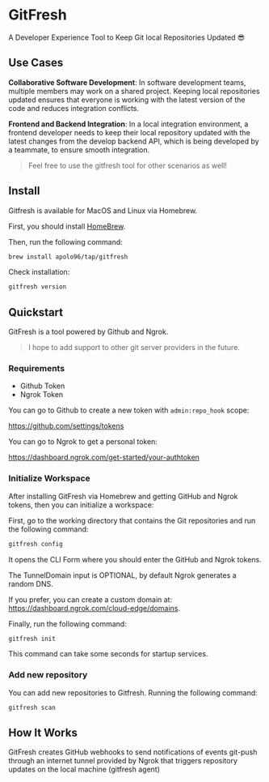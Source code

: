 # GitFresh
A Developer Experience Tool to Keep Git local Repositories Updated 😎

## Use Cases

**Collaborative Software Development**: In software development teams, multiple members may work on a shared project. Keeping local repositories updated ensures that everyone is working with the latest version of the code and reduces integration conflicts.

**Frontend and Backend Integration**: In a local integration environment, a frontend developer needs to keep their local repository updated with the latest changes from the develop backend API, which is being developed by a teammate, to ensure smooth integration.

> Feel free to use the gitfresh tool for other scenarios as well!

## Install

Gitfresh is available for MacOS and Linux via Homebrew.

First, you should install [HomeBrew](https://brew.sh/).

Then, run the following command:

```bash
brew install apolo96/tap/gitfresh
```

Check installation:

```bash
gitfresh version
```

## Quickstart

GitFresh is a tool powered by Github and Ngrok.

> I hope to add support to other git server providers in the future.

### Requirements

- Github Token
- Ngrok Token

You can go to Github to create a new token with `admin:repo_hook` scope: 

https://github.com/settings/tokens

You can go to Ngrok to get a personal token:

https://dashboard.ngrok.com/get-started/your-authtoken

### Initialize Workspace

After installing GitFresh via Homebrew and getting GitHub and Ngrok tokens, then you can initialize a workspace:

First, go to the working directory that contains the Git repositories and run the following command:

```bash
gitfresh config
```

It opens the CLI Form where you should enter the GitHub and Ngrok tokens.

The TunnelDomain input is OPTIONAL, by default Ngrok generates a random DNS.

If you prefer, you can create a custom domain at: 
https://dashboard.ngrok.com/cloud-edge/domains.


Finally, run the following command:

```bash
gitfresh init
```

This command can take some seconds for startup services. 

### Add new repository

You can add new repositories to Gitfresh. Running the following command:

```bash
gitfresh scan
```

## How It Works

GitFresh creates GitHub webhooks to send notifications of events git-push through an internet tunnel provided by Ngrok that triggers repository updates on the local machine (gitfresh agent)